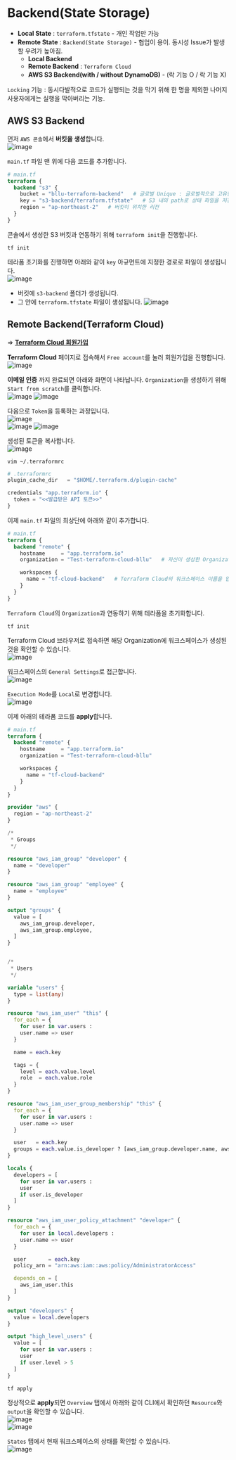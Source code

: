 # Backend(State Storage)

- **Local State** : `terraform.tfstate` - 개인 작업만 가능
- **Remote State** : `Backend(State Storage)` - 협업이 용이. 동시성 Issue가 발생할 우려가 높아짐.
  * **Local Backend**
  * **Remote Backend** : `Terraform Cloud`
  * **AWS S3 Backend(with / without DynamoDB)** - (락 기능 O / 락 기능 X)

`Locking` 기능 : 동시다발적으로 코드가 실행되는 것을 막기 위해 한 명을 제외한 나머지 사용자에게는 실행을 막아버리는 기능.

## AWS S3 Backend

먼저 `AWS 콘솔`에서 **버킷을 생성**합니다.   
![image](https://user-images.githubusercontent.com/43658658/156328081-165da8ca-f10a-4d22-8203-42929373b396.png)

`main.tf` 파일 맨 위에 다음 코드를 추가합니다.   
``` terraform
# main.tf
terraform {
  backend "s3" {
    bucket = "bllu-terraform-backend"   # 글로벌 Unique : 글로벌적으로 고유한 버킷 이름
    key = "s3-backend/terraform.tfstate"   # S3 내의 path로 상태 파일을 저장하는 경로입니다.
    region = "ap-northeast-2"   # 버킷이 위치한 리전
  }
}
```

콘솔에서 생성한 S3 버킷과 연동하기 위해 `terraform init`을 진행합니다.   
```
tf init
```   

테라폼 초기화를 진행하면 아래와 같이 `key` 아규먼트에 지정한 경로로 파일이 생성됩니다.   
![image](https://user-images.githubusercontent.com/43658658/156331620-34d0180b-5167-4cb0-8947-030b7a1ae3cf.png)   
- 버킷에 `s3-backend` 폴더가 생성됩니다.
- 그 안에 `terraform.tfstate` 파일이 생성됩니다.
![image](https://user-images.githubusercontent.com/43658658/156331762-d925a63e-dd09-4ca0-a5a9-fab4034bad9b.png)

## Remote Backend(Terraform Cloud)

=> **[Terraform Cloud 회원가입](https://app.terraform.io/session)**

**Terraform Cloud** 페이지로 접속해서 `Free account`를 눌러 회원가입을 진행합니다.   
![image](https://user-images.githubusercontent.com/43658658/156332213-3fc08014-36ad-4212-8782-ce58304debdb.png)

**이메일 인증** 까지 완료되면 아래와 화면이 나타납니다. `Organization`을 생성하기 위해 `Start from scratch`를 클릭합니다.   
![image](https://user-images.githubusercontent.com/43658658/156333164-915d6f4d-c8ba-4f76-8510-3c27618f7d42.png)
![image](https://user-images.githubusercontent.com/43658658/156333264-16cb51a1-9862-4064-9ac7-74b2f9405bf8.png)

다음으로 `Token`을 등록하는 과정입니다.   
![image](https://user-images.githubusercontent.com/43658658/156333900-1888616f-8767-4740-9dc6-fa0334436923.png)   
![image](https://user-images.githubusercontent.com/43658658/156333965-90c8487c-8de8-4f0b-a0f5-0ebe9a98db3b.png)
![image](https://user-images.githubusercontent.com/43658658/156334016-a1c86108-475e-4ded-90fb-c7160705b74f.png)

생성된 토큰을 복사합니다.   
![image](https://user-images.githubusercontent.com/43658658/156334121-012f92d6-950b-46ac-8271-a588eeb31dbf.png)

```
vim ~/.terraformrc
```

``` terraform
# .terraformrc
plugin_cache_dir   = "$HOME/.terraform.d/plugin-cache"

credentials "app.terraform.io" {
  token = "<<발급받은 API 토큰>>"
}
```

이제 `main.tf` 파일의 최상단에 아래와 같이 추가합니다.   
``` terraform
# main.tf
terraform {
  backend "remote" {
    hostname     = "app.terraform.io"
    organization = "Test-terraform-cloud-bllu"   # 자신이 생성한 Organization 이름을 입력합니다.

    workspaces {
      name = "tf-cloud-backend"   # Terraform Cloud의 워크스페이스 이름을 입력합니다.
    }
  }
}
```

`Terraform Cloud`의 `Organization`과 연동하기 위해 테라폼을 초기화합니다.   
```
tf init
```   

Terraform Cloud 브라우저로 접속하면 해당 Organization에 워크스페이스가 생성된 것을 확인할 수 있습니다.   
![image](https://user-images.githubusercontent.com/43658658/156334880-0ea02550-8066-4960-9b03-aa3854fa431d.png)

워크스페이스의 `General Settings`로 접근합니다.   
![image](https://user-images.githubusercontent.com/43658658/156335237-75bfc1b1-7224-4302-bf18-13e6de9c7eda.png)

`Execution Mode`를 `Local`로 변경합니다.   
![image](https://user-images.githubusercontent.com/43658658/156335340-3c95eff6-ed2b-4f34-b0f2-44f35b67220a.png)

이제 아래의 테라폼 코드를 **apply**합니다.   
``` terraform
# main.tf
terraform {
  backend "remote" {
    hostname     = "app.terraform.io"
    organization = "Test-terraform-cloud-bllu"

    workspaces {
      name = "tf-cloud-backend"
    }
  }
}

provider "aws" {
  region = "ap-northeast-2"
}

/*
 * Groups
 */

resource "aws_iam_group" "developer" {
  name = "developer"
}

resource "aws_iam_group" "employee" {
  name = "employee"
}

output "groups" {
  value = [
    aws_iam_group.developer,
    aws_iam_group.employee,
  ]
}


/*
 * Users
 */

variable "users" {
  type = list(any)
}

resource "aws_iam_user" "this" {
  for_each = {
    for user in var.users :
    user.name => user
  }

  name = each.key

  tags = {
    level = each.value.level
    role  = each.value.role
  }
}

resource "aws_iam_user_group_membership" "this" {
  for_each = {
    for user in var.users :
    user.name => user
  }

  user   = each.key
  groups = each.value.is_developer ? [aws_iam_group.developer.name, aws_iam_group.employee.name] : [aws_iam_group.employee.name]
}

locals {
  developers = [
    for user in var.users :
    user
    if user.is_developer
  ]
}

resource "aws_iam_user_policy_attachment" "developer" {
  for_each = {
    for user in local.developers :
    user.name => user
  }

  user       = each.key
  policy_arn = "arn:aws:iam::aws:policy/AdministratorAccess"

  depends_on = [
    aws_iam_user.this
  ]
}

output "developers" {
  value = local.developers
}

output "high_level_users" {
  value = [
    for user in var.users :
    user
    if user.level > 5
  ]
}
```

```
tf apply
```

정상적으로 **apply**되면 `Overview` 탭에서 아래와 같이 CLI에서 확인하던 `Resource`와 `output`을 확인할 수 있습니다.   
![image](https://user-images.githubusercontent.com/43658658/156335776-2c2a30f2-be77-4ffa-b94a-ffb694a32fff.png)   
![image](https://user-images.githubusercontent.com/43658658/156335813-fb92d00c-795a-4508-b1f4-9a9a047ee2c0.png)

`States` 탭에서 현재 워크스페이스의 상태를 확인할 수 있습니다.   
![image](https://user-images.githubusercontent.com/43658658/156335958-08f9116f-593e-4156-8f94-3aba2f5c8ba2.png)

